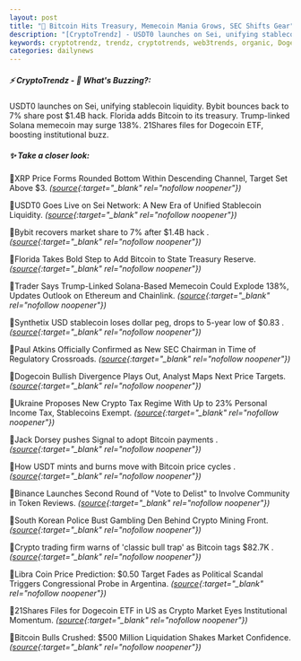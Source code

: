 ```yaml
---
layout: post
title: "🌇 Bitcoin Hits Treasury, Memecoin Mania Grows, SEC Shifts Gear"
description: "[CryptoTrendz] - USDT0 launches on Sei, unifying stablecoin liquidity. Bybit bounces back to 7% share post $1.4B hack. Florida adds Bitcoin to its treasury. Trump-linked Solana memecoin may surge 138%. 21Shares files for Dogecoin ETF, boosting institutional buzz."
keywords: cryptotrendz, trendz, cryptotrends, web3trends, organic, Dogecoin, Memecoin, Mining, Crypto, Analyst, Stablecoin, Token, Stablecoins, market, Bitcoin, USDT, trading, SEC, Ethereum
categories: dailynews
---
```


##### ⚡ CryptoTrendz - 📌 *What's Buzzing?:*

USDT0 launches on Sei, unifying stablecoin liquidity. Bybit bounces back to 7% share post $1.4B hack. Florida adds Bitcoin to its treasury. Trump-linked Solana memecoin may surge 138%. 21Shares files for Dogecoin ETF, boosting institutional buzz.

##### ✨ *Take a closer look:*


🔹XRP Price Forms Rounded Bottom Within Descending Channel, Target Set Above $3. *([source](https://s.avyag.com/6inp){:target="_blank" rel="nofollow noopener"})*

🔹USDT0 Goes Live on Sei Network: A New Era of Unified Stablecoin Liquidity. *([source](https://s.avyag.com/d10x){:target="_blank" rel="nofollow noopener"})*

🔹Bybit recovers market share to 7% after $1.4B hack . *([source](https://s.avyag.com/krbu){:target="_blank" rel="nofollow noopener"})*

🔹Florida Takes Bold Step to Add Bitcoin to State Treasury Reserve. *([source](https://s.avyag.com/pypp){:target="_blank" rel="nofollow noopener"})*

🔹Trader Says Trump-Linked Solana-Based Memecoin Could Explode 138%, Updates Outlook on Ethereum and Chainlink. *([source](https://s.avyag.com/pq8u){:target="_blank" rel="nofollow noopener"})*

🔹Synthetix USD stablecoin loses dollar peg, drops to 5-year low of $0.83 . *([source](https://s.avyag.com/vu6i){:target="_blank" rel="nofollow noopener"})*

🔹Paul Atkins Officially Confirmed as New SEC Chairman in Time of Regulatory Crossroads. *([source](https://s.avyag.com/igfp){:target="_blank" rel="nofollow noopener"})*

🔹Dogecoin Bullish Divergence Plays Out, Analyst Maps Next Price Targets. *([source](https://s.avyag.com/myxc){:target="_blank" rel="nofollow noopener"})*

🔹Ukraine Proposes New Crypto Tax Regime With Up to 23% Personal Income Tax, Stablecoins Exempt. *([source](https://s.avyag.com/d0jt){:target="_blank" rel="nofollow noopener"})*

🔹Jack Dorsey pushes Signal to adopt Bitcoin payments . *([source](https://s.avyag.com/10l8){:target="_blank" rel="nofollow noopener"})*

🔹How USDT mints and burns move with Bitcoin price cycles . *([source](https://s.avyag.com/27cw){:target="_blank" rel="nofollow noopener"})*

🔹Binance Launches Second Round of "Vote to Delist" to Involve Community in Token Reviews. *([source](https://s.avyag.com/4sr7){:target="_blank" rel="nofollow noopener"})*

🔹South Korean Police Bust Gambling Den Behind Crypto Mining Front. *([source](https://s.avyag.com/ayly){:target="_blank" rel="nofollow noopener"})*

🔹Crypto trading firm warns of 'classic bull trap' as Bitcoin tags $82.7K . *([source](https://s.avyag.com/ssch){:target="_blank" rel="nofollow noopener"})*

🔹Libra Coin Price Prediction: $0.50 Target Fades as Political Scandal Triggers Congressional Probe in Argentina. *([source](https://s.avyag.com/yjf2){:target="_blank" rel="nofollow noopener"})*

🔹21Shares Files for Dogecoin ETF in US as Crypto Market Eyes Institutional Momentum. *([source](https://s.avyag.com/b4ch){:target="_blank" rel="nofollow noopener"})*

🔹Bitcoin Bulls Crushed: $500 Million Liquidation Shakes Market Confidence. *([source](https://s.avyag.com/kwor){:target="_blank" rel="nofollow noopener"})*

